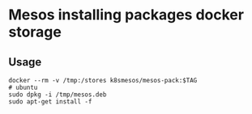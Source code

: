 
# Mesos installing packages docker storage

## Usage

~~~~~~
docker --rm -v /tmp:/stores k8smesos/mesos-pack:$TAG
# ubuntu
sudo dpkg -i /tmp/mesos.deb
sudo apt-get install -f
~~~~~~
